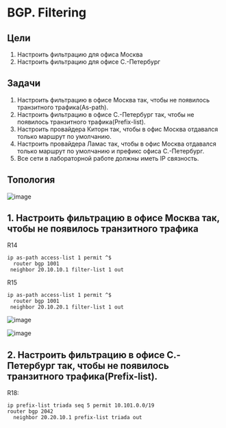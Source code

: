 # BGP. Filtering
## Цели  
1. Настроить фильтрацию для офиса Москва
2. Настроить фильтрацию для офисе С.-Петербург   
## Задачи
1. Настроить фильтрацию в офисе Москва так, чтобы не появилось транзитного трафика(As-path).  
2. Настроить фильтрацию в офисе С.-Петербург так, чтобы не появилось транзитного трафика(Prefix-list).  
3. Настроить провайдера Киторн так, чтобы в офис Москва отдавался только маршрут по умолчанию.  
4. Настроить провайдера Ламас так, чтобы в офис Москва отдавался только маршрут по умолчанию и префикс офиса С.-Петербург.  
5. Все сети в лабораторной работе должны иметь IP связность.

## Топология  

![image](https://github.com/a-trubin/OTUS-Network-engineer/assets/130133180/33477179-09af-4f81-9d19-45071f8a67da)

## 1. Настроить фильтрацию в офисе Москва так, чтобы не появилось транзитного трафика

R14
```
ip as-path access-list 1 permit ^$
  router bgp 1001
 neighbor 20.10.10.1 filter-list 1 out
```

R15
```
ip as-path access-list 1 permit ^$
  router bgp 1001
 neighbor 20.10.20.1 filter-list 1 out
```
![image](https://github.com/a-trubin/OTUS-Network-engineer/assets/130133180/34634d1d-99f4-473d-8c0e-9470177cb2c9)

![image](https://github.com/a-trubin/OTUS-Network-engineer/assets/130133180/524853d7-467d-42ff-9cc2-c4b0eb569222)

## 2. Настроить фильтрацию в офисе С.-Петербург так, чтобы не появилось транзитного трафика(Prefix-list).

R18:
```
ip prefix-list triada seq 5 permit 10.101.0.0/19
router bgp 2042
  neighbor 20.20.10.1 prefix-list triada out
```
